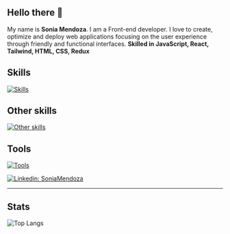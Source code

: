 ## Hello there 👋

My name is **Sonia Mendoza**. I am a Front-end developer. I love to create, optimize and deploy web applications focusing on the user experience through friendly and functional interfaces. **Skilled in JavaScript, React, Tailwind, HTML, CSS, Redux**

## Skills
[![Skills](https://skills.thijs.gg/icons?i=js,react,tailwind,redux,html,css&theme=dark&perline=5)](https://github.com/SoniaMEGS)
## Other skills
[![Other skills](https://skills.thijs.gg/icons?i=vite,nodejs,express,sequelize,postgresql&theme=dark)](https://github.com/SoniaMEGS)
## Tools
[![Tools](https://skills.thijs.gg/icons?i=vscode,github,git,linux&theme=dark)](https://github.com/SoniaMEGS)

[![Linkedin: SoniaMendoza](https://img.shields.io/badge/-SoniaMendoza-blue?style=flat-square&logo=Linkedin&logoColor=white&link=https://www.linkedin.com/in/sonia-mendoza-b0b988295/)](https://www.linkedin.com/in/sonia-mendoza-b0b988295/)


---

## Stats
![Top Langs](https://github-readme-stats.vercel.app/api/top-langs/?username=SoniaMEGS&layout=compact&theme=dark&hide_border=true)
<!--
![SoniaMendoza's github stats](https://github-readme-stats.vercel.app/api?username=SoniaMEGS&show_icons=true&hide_border=true&theme=dark)

**SoniaMEGS/SoniaMEGS** is a ✨ _special_ ✨ repository because its `README.md` (this file) appears on your GitHub profile.

Here are some ideas to get you started:

- 🔭 I’m currently working on ...
- 🌱 I’m currently learning ...
- 👯 I’m looking to collaborate on ...
- 🤔 I’m looking for help with ...
- 💬 Ask me about ...
- 📫 How to reach me: ...
- 😄 Pronouns: ...
- ⚡ Fun fact: ...
-->
